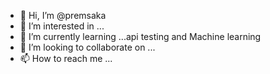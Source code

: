 - 👋 Hi, I’m @premsaka
- 👀 I’m interested in ...
- 🌱 I’m currently learning ...api testing and Machine learning 
- 💞️ I’m looking to collaborate on ...
- 📫 How to reach me ...

<!---
premsaka/premsaka is a ✨ special ✨ repository because its `README.md` (this file) appears on your GitHub profile.
You can click the Preview link to take a look at your changes.
--->
